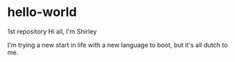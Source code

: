 # hello-world
1st repository
Hi all, I'm Shirley

I'm trying a new start in life with a new language to boot, but it's all dutch to me.
